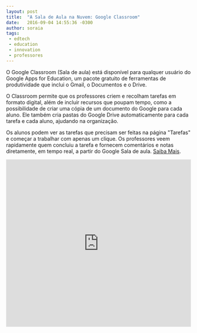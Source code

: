 ```yaml
---
layout: post
title:  "A Sala de Aula na Nuvem: Google Classroom"
date:   2016-09-04 14:55:36 -0300
author: soraia
tags: 
 - edtech 
 - education 
 - innovation
 - professores
---
```


O Google Classroom (Sala de aula) está disponível para qualquer usuário do Google Apps for Education, um pacote gratuito de ferramentas de produtividade que inclui o Gmail, o Documentos e o Drive.

O Classroom permite que os professores criem e recolham tarefas em formato digital, além de incluir recursos que poupam tempo, como a possibilidade de criar uma cópia de um documento do Google para cada aluno. Ele também cria pastas do Google Drive automaticamente para cada tarefa e cada aluno, ajudando na organização.

Os alunos podem ver as tarefas que precisam ser feitas na página "Tarefas" e começar a trabalhar com apenas um clique. Os professores veem rapidamente quem concluiu a tarefa e fornecem comentários e notas diretamente, em tempo real, a partir do Google Sala de aula. [Saiba Mais](http://professoragoogle.com.br).

<iframe 
  width="100%" 
  height="455" 
  src="http://www.youtube.com/embed/JnnoFd7XxtE" 
  frameborder="0" 
  allowfullscreen>
</iframe>